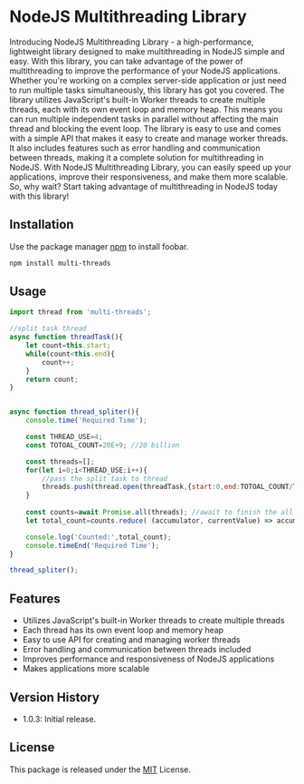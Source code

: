 # NodeJS Multithreading Library

Introducing NodeJS Multithreading Library - a high-performance, lightweight library designed to make multithreading in NodeJS simple and easy. With this library, you can take advantage of the power of multithreading to improve the performance of your NodeJS applications. Whether you're working on a complex server-side application or just need to run multiple tasks simultaneously, this library has got you covered.  The library utilizes JavaScript's built-in Worker threads to create multiple threads, each with its own event loop and memory heap. This means you can run multiple independent tasks in parallel without affecting the main thread and blocking the event loop.  The library is easy to use and comes with a simple API that makes it easy to create and manage worker threads. It also includes features such as error handling and communication between threads, making it a complete solution for multithreading in NodeJS.  With NodeJS Multithreading Library, you can easily speed up your applications, improve their responsiveness, and make them more scalable. So, why wait? Start taking advantage of multithreading in NodeJS today with this library!

## Installation

Use the package manager [npm](https://www.npmjs.com/) to install foobar.

```bash
npm install multi-threads
```

## Usage

```javascript
import thread from 'multi-threads';

//split task thread
async function threadTask(){
    let count=this.start;
    while(count<this.end){
        count++;
    }
    return count;
}


async function thread_spliter(){
    console.time('Required Time');

    const THREAD_USE=4;
    const TOTOAL_COUNT=20E+9; //20 billion

    const threads=[];
    for(let i=0;i<THREAD_USE;i++){
        //pass the split task to thread
        threads.push(thread.open(threadTask,{start:0,end:TOTOAL_COUNT/THREAD_USE}));
    }
    
    const counts=await Promise.all(threads); //await to finish the all thread process
    let total_count=counts.reduce( (accumulator, currentValue) => accumulator + currentValue,0); //summing the counts

    console.log('Counted:',total_count);
    console.timeEnd('Required Time');
}

thread_spliter();
```

## Features

- Utilizes JavaScript's built-in Worker threads to create multiple threads
- Each thread has its own event loop and memory heap
- Easy to use API for creating and managing worker threads
- Error handling and communication between threads included
- Improves performance and responsiveness of NodeJS applications
- Makes applications more scalable

## Version History

- 1.0.3: Initial release.

## License

This package is released under the [MIT](https://choosealicense.com/licenses/mit/) License.
